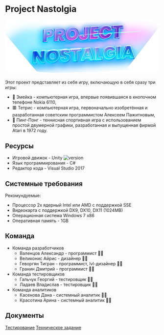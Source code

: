 # Project Nastolgia

<h4 align="center">
  <img alt="common readme" src="background.png">
</h4>

Этот проект представляет из себя игру, включающую в себя сразу три игры: 
- 🐍 Змейка - компьютерная игра, впервые появившаяся в кнопочном телефоне Nokia 6110,
- 🟥 Тетрис - компьютерная игра, первоначально изобретённая и разработанная советским программистом Алексеем Пажитновым,
- 🏓 Пинг-Понг - теннисная спортивная игра с использованием простой двумерной графики, разработанная и выпущенная фирмой Atari в 1972 году.

## Ресурсы

- Игровой движок - Unity ![version](https://img.shields.io/badge/Unity-2020.3.21f1-green)
- Язык программирования - C#
- Редактор кода - Visual Studio 2017

## Системные требования

Рекомундуемые:
- Процессор 2х ядерный Intel или AMD с поддержкой SSE
- Видеокарта с поддержкой DX9, DX10, DX11 (1024MB)
- Операционная система Windows 7 x86
- Оперативная память - 1GB

## Команда
- Команда разработчиков
  - Валенцов Александр - программист 👨‍💻
  - Великонис Айрис - дизайнер 🧙‍♂️
  - Геворгян Тигран - программист, lvl-дизайнер 👨‍💻
  - Гранин Дмитрий - программист 👨‍💻
- Команда тестировщиков
  - Гальчук Георгий - тестировщик 🕵️‍♂️
  - Ладаев Владислав - тестировщик 🕵️‍♂️
- Команда аналитиков
  - Касенова Дана - системный аналитик 🙇‍♀️
  - Красотина Арина - системный аналитик 🙇‍♀️
 
 ## Документы
 [Тестирование](https://docs.google.com/document/d/1sHU3b1TA7nzS1kXbxlEPVKNewI1lF21uDfHrQkfWvj8/edit?usp=sharing)
 [Техническое задание](https://github.com/lifeinexe/ProjectNastolgia/blob/main/TZ.docx)

